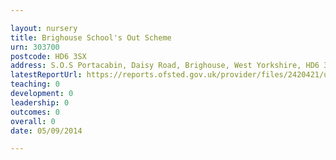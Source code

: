 ```yaml
---

layout: nursery
title: Brighouse School's Out Scheme
urn: 303700
postcode: HD6 3SX
address: S.O.S Portacabin, Daisy Road, Brighouse, West Yorkshire, HD6 3SX
latestReportUrl: https://reports.ofsted.gov.uk/provider/files/2420421/urn/303700.pdf
teaching: 0
development: 0
leadership: 0
outcomes: 0
overall: 0
date: 05/09/2014

---
```

